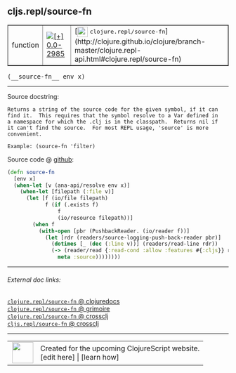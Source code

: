 ## cljs.repl/source-fn



 <table border="1">
<tr>
<td>function</td>
<td><a href="https://github.com/cljsinfo/cljs-api-docs/tree/0.0-2985"><img valign="middle" alt="[+] 0.0-2985" title="Added in 0.0-2985" src="https://img.shields.io/badge/+-0.0--2985-lightgrey.svg"></a> </td>
<td>
[<img height="24px" valign="middle" src="http://i.imgur.com/1GjPKvB.png"> <samp>clojure.repl/source-fn</samp>](http://clojure.github.io/clojure/branch-master/clojure.repl-api.html#clojure.repl/source-fn)
</td>
</tr>
</table>


 <samp>
(__source-fn__ env x)<br>
</samp>

---





Source docstring:

```
Returns a string of the source code for the given symbol, if it can
find it.  This requires that the symbol resolve to a Var defined in
a namespace for which the .clj is in the classpath.  Returns nil if
it can't find the source.  For most REPL usage, 'source' is more
convenient.

Example: (source-fn 'filter)
```


Source code @ [github](https://github.com/clojure/clojurescript/blob/r1.7.166/src/main/clojure/cljs/repl.cljc#L1202-L1222):

```clj
(defn source-fn
  [env x]
  (when-let [v (ana-api/resolve env x)]
    (when-let [filepath (:file v)]
      (let [f (io/file filepath)
            f (if (.exists f)
                f
                (io/resource filepath))]
        (when f
          (with-open [pbr (PushbackReader. (io/reader f))]
            (let [rdr (readers/source-logging-push-back-reader pbr)]
              (dotimes [_ (dec (:line v))] (readers/read-line rdr))
              (-> (reader/read {:read-cond :allow :features #{:cljs}} rdr)
                meta :source))))))))
```

<!--
Repo - tag - source tree - lines:

 <pre>
clojurescript @ r1.7.166
└── src
    └── main
        └── clojure
            └── cljs
                └── <ins>[repl.cljc:1202-1222](https://github.com/clojure/clojurescript/blob/r1.7.166/src/main/clojure/cljs/repl.cljc#L1202-L1222)</ins>
</pre>

-->

---



###### External doc links:

[`clojure.repl/source-fn` @ clojuredocs](http://clojuredocs.org/clojure.repl/source-fn)<br>
[`clojure.repl/source-fn` @ grimoire](http://conj.io/store/v1/org.clojure/clojure/1.7.0-beta3/clj/clojure.repl/source-fn/)<br>
[`clojure.repl/source-fn` @ crossclj](http://crossclj.info/fun/clojure.repl/source-fn.html)<br>
[`cljs.repl/source-fn` @ crossclj](http://crossclj.info/fun/cljs.repl/source-fn.html)<br>

---

 <table>
<tr><td>
<img valign="middle" align="right" width="48px" src="http://i.imgur.com/Hi20huC.png">
</td><td>
Created for the upcoming ClojureScript website.<br>
[edit here] | [learn how]
</td></tr></table>

[edit here]:https://github.com/cljsinfo/cljs-api-docs/blob/master/cljsdoc/cljs.repl/source-fn.cljsdoc
[learn how]:https://github.com/cljsinfo/cljs-api-docs/wiki/cljsdoc-files

<!--

This information was too distracting to show to readers, but I'll leave it
commented here since it is helpful to:

- pretty-print the data used to generate this document
- and show how to retrieve that data



The API data for this symbol:

```clj
{:ns "cljs.repl",
 :name "source-fn",
 :signature ["[env x]"],
 :history [["+" "0.0-2985"]],
 :type "function",
 :full-name-encode "cljs.repl/source-fn",
 :source {:code "(defn source-fn\n  [env x]\n  (when-let [v (ana-api/resolve env x)]\n    (when-let [filepath (:file v)]\n      (let [f (io/file filepath)\n            f (if (.exists f)\n                f\n                (io/resource filepath))]\n        (when f\n          (with-open [pbr (PushbackReader. (io/reader f))]\n            (let [rdr (readers/source-logging-push-back-reader pbr)]\n              (dotimes [_ (dec (:line v))] (readers/read-line rdr))\n              (-> (reader/read {:read-cond :allow :features #{:cljs}} rdr)\n                meta :source))))))))",
          :title "Source code",
          :repo "clojurescript",
          :tag "r1.7.166",
          :filename "src/main/clojure/cljs/repl.cljc",
          :lines [1202 1222]},
 :full-name "cljs.repl/source-fn",
 :clj-symbol "clojure.repl/source-fn",
 :docstring "Returns a string of the source code for the given symbol, if it can\nfind it.  This requires that the symbol resolve to a Var defined in\na namespace for which the .clj is in the classpath.  Returns nil if\nit can't find the source.  For most REPL usage, 'source' is more\nconvenient.\n\nExample: (source-fn 'filter)"}

```

Retrieve the API data for this symbol:

```clj
;; from Clojure REPL
(require '[clojure.edn :as edn])
(-> (slurp "https://raw.githubusercontent.com/cljsinfo/cljs-api-docs/catalog/cljs-api.edn")
    (edn/read-string)
    (get-in [:symbols "cljs.repl/source-fn"]))
```

-->
